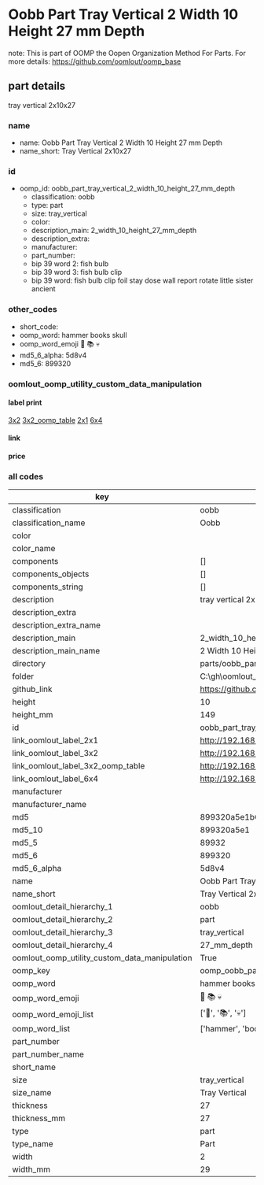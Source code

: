 # Oobb Part Tray Vertical 2 Width 10 Height 27 mm Depth  

note: This is part of OOMP the Oopen Organization Method For Parts. For more details: https://github.com/oomlout/oomp_base

##  part details
  



tray vertical 2x10x27



### name
* name: Oobb Part Tray Vertical 2 Width 10 Height 27 mm Depth
* name_short: Tray Vertical 2x10x27 
### id
* oomp_id: oobb_part_tray_vertical_2_width_10_height_27_mm_depth
  * classification: oobb
  * type: part
  * size: tray_vertical
  * color: 
  * description_main: 2_width_10_height_27_mm_depth
  * description_extra: 
  * manufacturer: 
  * part_number: 
  * bip 39 word 2: fish bulb
  * bip 39 word 3: fish bulb clip
  * bip 39 word: fish bulb clip foil stay dose wall report rotate little sister ancient

### other_codes
* short_code: 
* oomp_word: hammer books skull
* oomp_word_emoji :hammer: :books: :skull:
* md5_6_alpha: 5d8v4
* md5_6: 899320






### oomlout_oomp_utility_custom_data_manipulation
#### label print
[3x2](http://192.168.1.245:1112/?label=oomp%205d8v4)
[3x2_oomp_table](http://192.168.1.108:1112/?label=oomp%205d8v4)
[2x1](http://192.168.1.242:1112/?label=oomp%205d8v4)
[6x4](http://192.168.1.55:1112/?label=oomp%205d8v4)    

#### link

                              

#### price







### all codes 
| key | value |  
| --- | --- |  
| classification | oobb |  
| classification_name | Oobb |  
| color |  |  
| color_name |  |  
| components | [] |  
| components_objects | [] |  
| components_string | [] |  
| description | tray vertical 2x10x27 |  
| description_extra |  |  
| description_extra_name |  |  
| description_main | 2_width_10_height_27_mm_depth |  
| description_main_name | 2 Width 10 Height 27 mm Depth |  
| directory | parts/oobb_part_tray_vertical_2_width_10_height_27_mm_depth |  
| folder | C:\gh\oomlout_oobb_version_4_generated_parts\parts\oobb_part_tray_vertical_2_width_10_height_27_mm_depth |  
| github_link | https://github.com/oomlout/oomlout_oomp_part_src/tree/main/parts/oobb_part_tray_vertical_2_width_10_height_27_mm_depth |  
| height | 10 |  
| height_mm | 149 |  
| id | oobb_part_tray_vertical_2_width_10_height_27_mm_depth |  
| link_oomlout_label_2x1 | http://192.168.1.242:1112/?label=oomp%205d8v4 |  
| link_oomlout_label_3x2 | http://192.168.1.245:1112/?label=oomp%205d8v4 |  
| link_oomlout_label_3x2_oomp_table | http://192.168.1.108:1112/?label=oomp%205d8v4 |  
| link_oomlout_label_6x4 | http://192.168.1.55:1112/?label=oomp%205d8v4 |  
| manufacturer |  |  
| manufacturer_name |  |  
| md5 | 899320a5e1b6fed5066a75a656877abd |  
| md5_10 | 899320a5e1 |  
| md5_5 | 89932 |  
| md5_6 | 899320 |  
| md5_6_alpha | 5d8v4 |  
| name | Oobb Part Tray Vertical 2 Width 10 Height 27 mm Depth |  
| name_short | Tray Vertical 2x10x27  |  
| oomlout_detail_hierarchy_1 | oobb |  
| oomlout_detail_hierarchy_2 | part |  
| oomlout_detail_hierarchy_3 | tray_vertical |  
| oomlout_detail_hierarchy_4 | 27_mm_depth |  
| oomlout_oomp_utility_custom_data_manipulation | True |  
| oomp_key | oomp_oobb_part_tray_vertical_2_width_10_height_27_mm_depth |  
| oomp_word | hammer books skull |  
| oomp_word_emoji | :hammer: :books: :skull: |  
| oomp_word_emoji_list | [':hammer:', ':books:', ':skull:'] |  
| oomp_word_list | ['hammer', 'books', 'skull'] |  
| part_number |  |  
| part_number_name |  |  
| short_name |  |  
| size | tray_vertical |  
| size_name | Tray Vertical |  
| thickness | 27 |  
| thickness_mm | 27 |  
| type | part |  
| type_name | Part |  
| width | 2 |  
| width_mm | 29 |  
